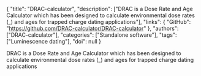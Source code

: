 {
  "title": "DRAC-calculator",
  "description": ["DRAC is a Dose Rate and Age Calculator which has been designed to calculate environmental dose rates (_) and ages for trapped charge dating applications"],
  "links": {
    "GitHub": "https://github.com/DRAC-calculator/DRAC-calculator"
  },
  "authors": ["DRAC-calculator"],
  "categories": ["Standalone software"],
  "tags": ["Luminescence dating"],
  "doi": null
}

<!-- Generated by csv2md.R – do not edit by hand -->

DRAC is a Dose Rate and Age Calculator which has been designed to calculate environmental dose rates (_) and ages for trapped charge dating applications